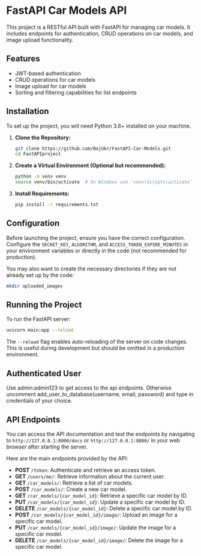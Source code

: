 # FastAPI Car Models API

This project is a RESTful API built with FastAPI for managing car models. It includes endpoints for authentication, CRUD operations on car models, and image upload functionality.

## Features

- JWT-based authentication
- CRUD operations for car models
- Image upload for car models
- Sorting and filtering capabilities for list endpoints

## Installation

To set up the project, you will need Python 3.8+ installed on your machine.

1. **Clone the Repository:**

   ```sh
   git clone https://github.com/BajUkr/FastAPI-Car-Models.git
   cd FastAPIproject
   ```

2. **Create a Virtual Environment (Optional but recommended):**

   ```sh
   python -m venv venv
   source venv/bin/activate  # On Windows use `venv\Scripts\activate`
   ```

3. **Install Requirements:**

   ```sh
   pip install -r requirements.txt
   ```

## Configuration

Before launching the project, ensure you have the correct configuration. Configure the `SECRET_KEY`, `ALGORITHM`, and `ACCESS_TOKEN_EXPIRE_MINUTES` in your environment variables or directly in the code (not recommended for production).

You may also want to create the necessary directories if they are not already set up by the code:

```sh
mkdir uploaded_images
```

## Running the Project

To run the FastAPI server:

```sh
uvicorn main:app --reload
```

The `--reload` flag enables auto-reloading of the server on code changes. This is useful during development but should be omitted in a production environment.

## Authenticated User

Use admin:admin123 to get access to the api endpoints.
Otherwise uncomment add_user_to_database(username, email, password) and type in credentials of your choice.


## API Endpoints

You can access the API documentation and test the endpoints by navigating to `http://127.0.0.1:8000/docs` or `http://127.0.0.1:8000/` in your web browser after starting the server.

Here are the main endpoints provided by the API:

- **POST** `/token`: Authenticate and retrieve an access token.
- **GET** `/users/me/`: Retrieve information about the current user.
- **GET** `/car_models/`: Retrieve a list of car models.
- **POST** `/car_models/`: Create a new car model.
- **GET** `/car_models/{car_model_id}`: Retrieve a specific car model by ID.
- **PUT** `/car_models/{car_model_id}`: Update a specific car model by ID.
- **DELETE** `/car_models/{car_model_id}`: Delete a specific car model by ID.
- **POST** `/car_models/{car_model_id}/image/`: Upload an image for a specific car model.
- **PUT** `/car_models/{car_model_id}/image/`: Update the image for a specific car model.
- **DELETE** `/car_models/{car_model_id}/image/`: Delete the image for a specific car model.
